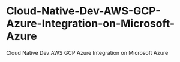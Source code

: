 # Cloud-Native-Dev-AWS-GCP-Azure-Integration-on-Microsoft-Azure
Cloud Native Dev AWS GCP Azure Integration on Microsoft Azure
